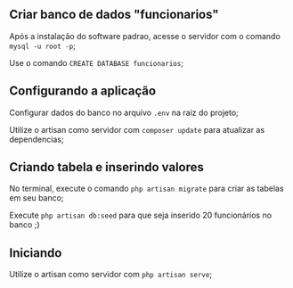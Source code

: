 ## Criar banco de dados "funcionarios"

Após a instalação do software padrao, acesse o servidor com o comando `mysql -u root -p`;


Use o comando `CREATE DATABASE funcionarios`;



## Configurando a aplicação

Configurar dados do banco no arquivo `.env` na raiz do projeto;


Utilize o artisan como servidor com `composer update` para atualizar as dependencias;



## Criando tabela e inserindo valores

No terminal, execute o comando `php artisan migrate` para criar as tabelas em seu banco;


Execute `php artisan db:seed` para que seja inserido 20 funcionários no banco ;)


## Iniciando

Utilize o artisan como servidor com `php artisan serve`;

